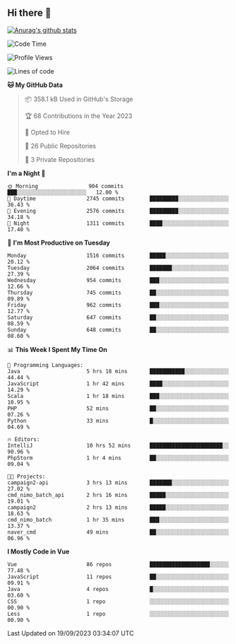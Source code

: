 ## Hi there 👋

[![Anurag's github stats](https://github-readme-stats.vercel.app/api?username=Songwonseok)](https://github.com/anuraghazra/github-readme-stats)



<!--START_SECTION:waka-->
![Code Time](http://img.shields.io/badge/Code%20Time-2%2C517%20hrs%2024%20mins-blue)

![Profile Views](http://img.shields.io/badge/Profile%20Views-0-blue)

![Lines of code](https://img.shields.io/badge/From%20Hello%20World%20I%27ve%20Written-35.0%20million%20lines%20of%20code-blue)

**🐱 My GitHub Data** 

> 📦 358.1 kB Used in GitHub's Storage 
 > 
> 🏆 68 Contributions in the Year 2023
 > 
> 💼 Opted to Hire
 > 
> 📜 26 Public Repositories 
 > 
> 🔑 3 Private Repositories 
 > 
**I'm a Night 🦉** 

```text
🌞 Morning                904 commits         ███░░░░░░░░░░░░░░░░░░░░░░   12.00 % 
🌆 Daytime                2745 commits        █████████░░░░░░░░░░░░░░░░   36.43 % 
🌃 Evening                2576 commits        █████████░░░░░░░░░░░░░░░░   34.18 % 
🌙 Night                  1311 commits        ████░░░░░░░░░░░░░░░░░░░░░   17.40 % 
```
📅 **I'm Most Productive on Tuesday** 

```text
Monday                   1516 commits        █████░░░░░░░░░░░░░░░░░░░░   20.12 % 
Tuesday                  2064 commits        ███████░░░░░░░░░░░░░░░░░░   27.39 % 
Wednesday                954 commits         ███░░░░░░░░░░░░░░░░░░░░░░   12.66 % 
Thursday                 745 commits         ██░░░░░░░░░░░░░░░░░░░░░░░   09.89 % 
Friday                   962 commits         ███░░░░░░░░░░░░░░░░░░░░░░   12.77 % 
Saturday                 647 commits         ██░░░░░░░░░░░░░░░░░░░░░░░   08.59 % 
Sunday                   648 commits         ██░░░░░░░░░░░░░░░░░░░░░░░   08.60 % 
```


📊 **This Week I Spent My Time On** 

```text
💬 Programming Languages: 
Java                     5 hrs 18 mins       ███████████░░░░░░░░░░░░░░   44.44 % 
JavaScript               1 hr 42 mins        ████░░░░░░░░░░░░░░░░░░░░░   14.29 % 
Scala                    1 hr 18 mins        ███░░░░░░░░░░░░░░░░░░░░░░   10.95 % 
PHP                      52 mins             ██░░░░░░░░░░░░░░░░░░░░░░░   07.26 % 
Python                   33 mins             █░░░░░░░░░░░░░░░░░░░░░░░░   04.69 % 

🔥 Editors: 
IntelliJ                 10 hrs 52 mins      ███████████████████████░░   90.96 % 
PhpStorm                 1 hr 4 mins         ██░░░░░░░░░░░░░░░░░░░░░░░   09.04 % 

🐱‍💻 Projects: 
campaign2-api            3 hrs 13 mins       ███████░░░░░░░░░░░░░░░░░░   27.02 % 
cmd_nimo_batch_api       2 hrs 16 mins       █████░░░░░░░░░░░░░░░░░░░░   19.01 % 
campaign2                2 hrs 13 mins       █████░░░░░░░░░░░░░░░░░░░░   18.63 % 
cmd_nimo_batch           1 hr 35 mins        ███░░░░░░░░░░░░░░░░░░░░░░   13.37 % 
naver_cmd                49 mins             ██░░░░░░░░░░░░░░░░░░░░░░░   06.96 % 
```

**I Mostly Code in Vue** 

```text
Vue                      86 repos            ███████████████████░░░░░░   77.48 % 
JavaScript               11 repos            ██░░░░░░░░░░░░░░░░░░░░░░░   09.91 % 
Java                     4 repos             █░░░░░░░░░░░░░░░░░░░░░░░░   03.60 % 
CSS                      1 repo              ░░░░░░░░░░░░░░░░░░░░░░░░░   00.90 % 
Less                     1 repo              ░░░░░░░░░░░░░░░░░░░░░░░░░   00.90 % 
```




 Last Updated on 19/09/2023 03:34:07 UTC
<!--END_SECTION:waka-->
